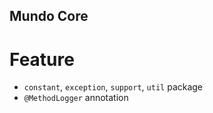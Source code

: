 Mundo Core
---

# Feature
- `constant`, `exception`, `support`, `util` package
- `@MethodLogger` annotation